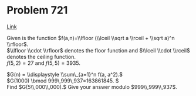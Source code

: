 # Problem 721

[Link](https://projecteuler.net/problem=721)

Given is the function $f(a,n)=\\lfloor (\\lceil \\sqrt a \\rceil + \\sqrt a)^n \\rfloor$.  
$\\lfloor \\cdot \\rfloor$ denotes the floor function and $\\lceil \\cdot \\rceil$ denotes the ceiling function.  
$f(5,2)=27$ and $f(5,5)=3935$. 

$G(n) = \\displaystyle \\sum\_{a=1}^n f(a, a^2).$  
$G(1000) \\bmod 999\\,999\\,937=163861845. $  
Find $G(5\\,000\\,000).$ Give your answer modulo $999\\,999\\,937$.